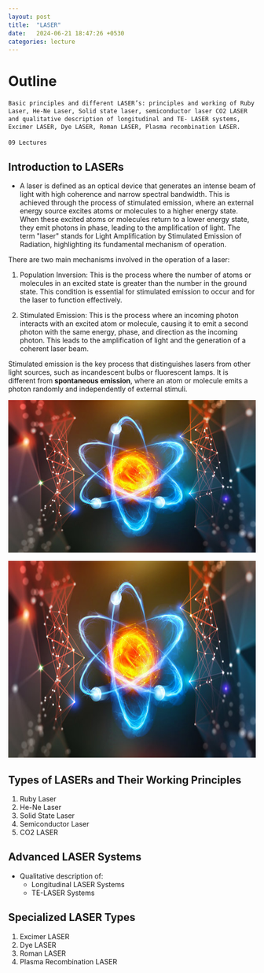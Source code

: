 ```yaml
---
layout: post
title:  "LASER"
date:   2024-06-21 18:47:26 +0530
categories: lecture
---
```


# Outline

```
Basic principles and different LASER’s: principles and working of Ruby Laser, He-Ne Laser, Solid state laser, semiconductor laser CO2 LASER and qualitative description of longitudinal and TE- LASER systems, Excimer LASER, Dye LASER, Roman LASER, Plasma recombination LASER. 

09 Lectures
```
## Introduction to LASERs
- A laser is defined as an optical device that generates an intense beam of light with high coherence and narrow spectral bandwidth. This is achieved through the process of stimulated emission, where an external energy source excites atoms or molecules to a higher energy state. When these excited atoms or molecules return to a lower energy state, they emit photons in phase, leading to the amplification of light. The term "laser" stands for Light Amplification by Stimulated Emission of Radiation, highlighting its fundamental mechanism of operation.

There are two main mechanisms involved in the operation of a laser:

1. Population Inversion: This is the process where the number of atoms or molecules in an excited state is greater than the number in the ground state. This condition is essential for stimulated emission to occur and for the laser to function effectively.

2. Stimulated Emission: This is the process where an incoming photon interacts with an excited atom or molecule, causing it to emit a second photon with the same energy, phase, and direction as the incoming photon. This leads to the amplification of light and the generation of a coherent laser beam.

Stimulated emission is the key process that distinguishes lasers from other light sources, such as incandescent bulbs or fluorescent lamps. It is different from **spontaneous emission**, where an atom or molecule emits a photon randomly and independently of external stimuli.

![Example Image](/assets/img/atom.jpeg)

<img src="/assets/img/atom.jpeg" alt="Example Image" width="600" height="400" class="my-custom-class">

## Types of LASERs and Their Working Principles
1. Ruby Laser
2. He-Ne Laser
3. Solid State Laser
4. Semiconductor Laser
5. CO2 LASER

## Advanced LASER Systems
- Qualitative description of:
   - Longitudinal LASER Systems
   - TE-LASER Systems

## Specialized LASER Types
1. Excimer LASER
2. Dye LASER
3. Roman LASER
4. Plasma Recombination LASER